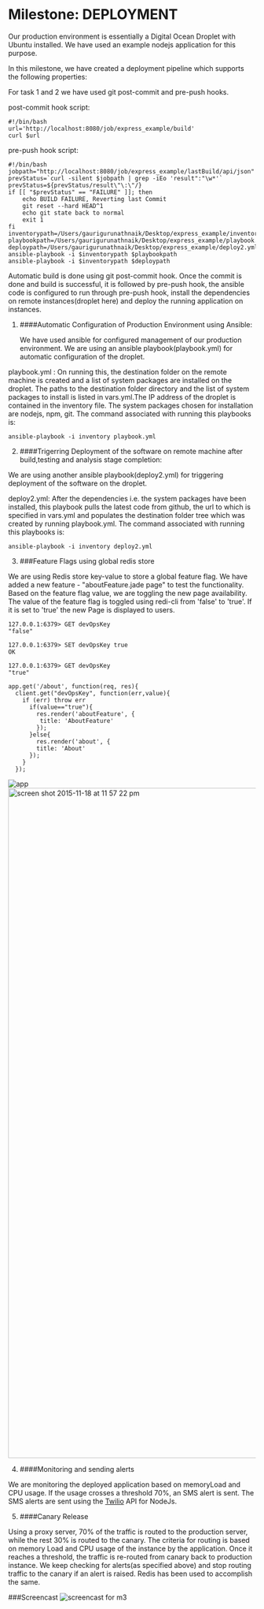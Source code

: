 # Milestone: DEPLOYMENT

Our production environment is essentially a Digital Ocean Droplet with Ubuntu installed. We have used an example nodejs application for this purpose.

In this milestone, we have created a deployment pipeline which supports the following properties:

For task 1 and 2 we have used git post-commit and pre-push hooks.

post-commit hook script:

```
#!/bin/bash
url='http://localhost:8080/job/express_example/build'
curl $url
```
pre-push hook script:

```
#!/bin/bash
jobpath="http://localhost:8080/job/express_example/lastBuild/api/json"
prevStatus=`curl -silent $jobpath | grep -iEo 'result":"\w*'`
prevStatus=${prevStatus/result\"\:\"/}
if [[ "$prevStatus" == "FAILURE" ]]; then
    echo BUILD FAILURE, Reverting last Commit
    git reset --hard HEAD^1
    echo git state back to normal
    exit 1
fi
inventorypath=/Users/gaurigurunathnaik/Desktop/express_example/inventory
playbookpath=/Users/gaurigurunathnaik/Desktop/express_example/playbook.yml
deploypath=/Users/gaurigurunathnaik/Desktop/express_example/deploy2.yml
ansible-playbook -i $inventorypath $playbookpath
ansible-playbook -i $inventorypath $deploypath
```

Automatic build is done using git post-commit hook.
Once the commit is done and build is successful, it is followed by pre-push hook,  the ansible code is configured to run through pre-push hook, install the dependencies on remote instances(droplet here) and deploy the running application on instances.


1. ####Automatic Configuration of Production Environment using Ansible:

    We have used ansible for configured management of our production environment. We are using an ansible playbook(playbook.yml) for automatic configuration of the droplet.
  
  playbook.yml : On running this, the destination folder on the remote machine is created and a list of system packages are
  installed on the droplet. The paths to the destination folder directory and the list of system packages to install is listed in vars.yml.The IP address of the droplet is contained in the inventory file. The system packages chosen for installation are nodejs, npm, git.
  The command associated with running this playbooks is:
  ```
  ansible-playbook -i inventory playbook.yml
  ```
2. ####Trigerring Deployment of the software on remote machine after build,testing and analysis stage completion:

  We are using another ansible playbook(deploy2.yml) for triggering deployment of the software on the droplet.
  
  deploy2.yml: After the dependencies i.e. the system packages have been installed, this playbook pulls the latest code from github, the url to which is specified in vars.yml and populates the destination folder tree which was created by running playbook.yml. The command associated with running this playbooks is:
  ```
  ansible-playbook -i inventory deploy2.yml
  ```

3. ###Feature Flags using global redis store

  We are using Redis store key-value to store a global feature flag. We have added a new feature - "aboutFeature.jade page" to test the functionality. Based on the feature flag value, we are toggling the new page availability.
  The value of the feature flag is toggled using redi-cli from 'false' to 'true'. If it is set to 'true' the new Page is displayed to users.
  
  ```
  127.0.0.1:6379> GET devOpsKey
  "false"
  ```
  
  ```
  127.0.0.1:6379> SET devOpsKey true
  OK
  ```
  
  ```
  127.0.0.1:6379> GET devOpsKey
  "true"
  ```
  
  ```
  app.get('/about', function(req, res){
    client.get("devOpsKey", function(err,value){ 
      if (err) throw err
        if(value=="true"){
          res.render('aboutFeature', {
           title: 'AboutFeature'
          });
        }else{
          res.render('about', {
          title: 'About'
        });
      }
    });
  ```
![app](https://cloud.githubusercontent.com/assets/8634231/11262640/9cf6c596-8e4f-11e5-814d-1eef218f62ac.png)
<img width="1360" alt="screen shot 2015-11-18 at 11 57 22 pm" src="https://cloud.githubusercontent.com/assets/8634231/11262700/5c15e5b0-8e50-11e5-9bb2-5214de2acadd.png">


4. ####Monitoring and sending alerts

  We are monitoring the deployed application based on memoryLoad and CPU usage. If the usage crosses a threshold 70%, an SMS alert is sent. The SMS alerts are sent using the [Twilio](https://www.twilio.com/) API for NodeJs.
  
5. ####Canary Release

  Using a proxy server, 70% of the traffic is routed to the production server, while the rest 30% is routed to the canary. The criteria for routing is based on memory Load and CPU usage of the instance by the application. Once it reaches a threshold, the traffic is re-routed from canary back to production instance.
  We keep checking for alerts(as specified above) and stop routing traffic to the canary if an alert is raised. Redis has been used to accomplish the same.

###Screencast
![screencast for m3](https://cloud.githubusercontent.com/assets/11006675/11262535/68c9701c-8e4e-11e5-9be5-24b465f61949.gif)





